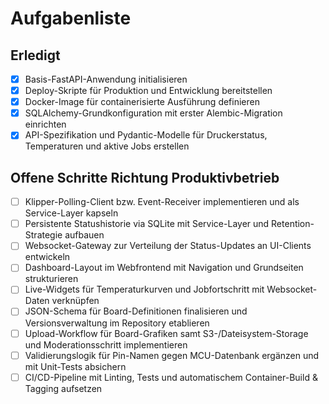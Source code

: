 # Aufgabenliste

## Erledigt

- [x] Basis-FastAPI-Anwendung initialisieren
- [x] Deploy-Skripte für Produktion und Entwicklung bereitstellen
- [x] Docker-Image für containerisierte Ausführung definieren
- [x] SQLAlchemy-Grundkonfiguration mit erster Alembic-Migration einrichten
- [x] API-Spezifikation und Pydantic-Modelle für Druckerstatus, Temperaturen und aktive Jobs erstellen

## Offene Schritte Richtung Produktivbetrieb

- [ ] Klipper-Polling-Client bzw. Event-Receiver implementieren und als Service-Layer kapseln
- [ ] Persistente Statushistorie via SQLite mit Service-Layer und Retention-Strategie aufbauen
- [ ] Websocket-Gateway zur Verteilung der Status-Updates an UI-Clients entwickeln
- [ ] Dashboard-Layout im Webfrontend mit Navigation und Grundseiten strukturieren
- [ ] Live-Widgets für Temperaturkurven und Jobfortschritt mit Websocket-Daten verknüpfen
- [ ] JSON-Schema für Board-Definitionen finalisieren und Versionsverwaltung im Repository etablieren
- [ ] Upload-Workflow für Board-Grafiken samt S3-/Dateisystem-Storage und Moderationsschritt implementieren
- [ ] Validierungslogik für Pin-Namen gegen MCU-Datenbank ergänzen und mit Unit-Tests absichern
- [ ] CI/CD-Pipeline mit Linting, Tests und automatischem Container-Build & Tagging aufsetzen
